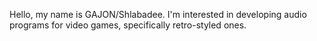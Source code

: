Hello, my name is GAJON/Shlabadee. I'm interested in developing audio programs for video games, specifically retro-styled ones.
